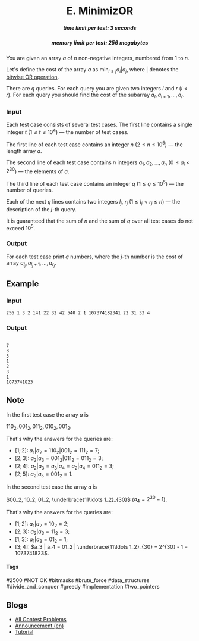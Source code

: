 <h1 style='text-align: center;'> E. MinimizOR</h1>

<h5 style='text-align: center;'>time limit per test: 3 seconds</h5>
<h5 style='text-align: center;'>memory limit per test: 256 megabytes</h5>

You are given an array $a$ of $n$ non-negative integers, numbered from $1$ to $n$.

Let's define the cost of the array $a$ as $\displaystyle \min_{i \neq j} a_i | a_j$, where $|$ denotes the [bitwise OR operation](https://en.wikipedia.org/wiki/Bitwise_operation#OR).

There are $q$ queries. For each query you are given two integers $l$ and $r$ ($l < r$). For each query you should find the cost of the subarray $a_{l}, a_{l + 1}, \ldots, a_{r}$.

### Input

Each test case consists of several test cases. The first line contains a single integer $t$ ($1 \le t \le 10^4$) — the number of test cases.

The first line of each test case contains an integer $n$ ($2 \le n \le 10^5$) — the length array $a$.

The second line of each test case contains $n$ integers $a_1, a_2, \ldots, a_n$ ($0 \le a_i < 2^{30}$) — the elements of $a$.

The third line of each test case contains an integer $q$ ($1 \le q \le 10^5$) — the number of queries.

Each of the next $q$ lines contains two integers $l_j$, $r_j$ ($1 \le l_j < r_j \le n$) — the description of the $j$-th query.

It is guaranteed that the sum of $n$ and the sum of $q$ over all test cases do not exceed $10^5$.

### Output

For each test case print $q$ numbers, where the $j$-th number is the cost of array $a_{l_j}, a_{l_j + 1}, \ldots, a_{r_j}$.

## Example

### Input


```text
256 1 3 2 141 22 32 42 540 2 1 107374182341 22 31 33 4
```
### Output

```text

7
3
3
1
2
3
1
1073741823

```
## Note

In the first test case the array $a$ is

$110_2, 001_2, 011_2, 010_2, 001_2$.

That's why the answers for the queries are:

* $[1; 2]$: $a_1 | a_2 = 110_2 | 001_2 = 111_2 = 7$;
* $[2; 3]$: $a_2 | a_3 = 001_2 | 011_2 = 011_2 = 3$;
* $[2; 4]$: $a_2 | a_3 = a_3 | a_4 = a_2 | a_4 = 011_2 = 3$;
* $[2; 5]$: $a_2 | a_5 = 001_2 = 1$.

In the second test case the array $a$ is

$00_2, 10_2, 01_2, \underbrace{11\ldots 1_2}_{30}$ ($a_4 = 2^{30} - 1$).

That's why the answers for the queries are:

* $[1; 2]$: $a_1 | a_2 = 10_2 = 2$;
* $[2; 3]$: $a_2 | a_3 = 11_2 = 3$;
* $[1; 3]$: $a_1 | a_3 = 01_2 = 1$;
* $[3; 4]$: $a_3 | a_4 = 01_2 | \underbrace{11\ldots 1_2}_{30} = 2^{30} - 1 = 1073741823$.


#### Tags 

#2500 #NOT OK #bitmasks #brute_force #data_structures #divide_and_conquer #greedy #implementation #two_pointers 

## Blogs
- [All Contest Problems](../Codeforces_Round_781_(Div._2).md)
- [Announcement (en)](../blogs/Announcement_(en).md)
- [Tutorial](../blogs/Tutorial.md)

